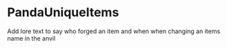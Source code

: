 # PandaUniqueItems
Add lore text to say who forged an item and when when changing an items name in the anvil

